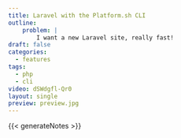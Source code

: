 ```yaml
---
title: Laravel with the Platform.sh CLI
outline:
    problem: |
        I want a new Laravel site, really fast!
draft: false
categories:
  - features
tags:
  - php
  - cli
video: dSWdgfl-Qr0
layout: single
preview: preview.jpg
---
```


{{< generateNotes >}}
